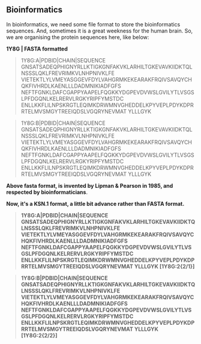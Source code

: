 ## Bioinformatics
In bioinformatics, we need some file format to store the bioinformatics sequences. And, sometimes it is a great weekness for the human brain.
So, we are organising the protein sequences here, like below:

<b>1Y8G | FASTA formatted </b>

>1Y8G:A|PDBID|CHAIN|SEQUENCE
GNSATSADEQPHIGNYRLLKTIGKGNFAKVKLARHILTGKEVAVKIIDKTQLNSSSLQKLFREVRIMKVLNHPNIVKLFE
VIETEKTLYLVMEYASGGEVFDYLVAHGRMKEKEARAKFRQIVSAVQYCHQKFIVHRDLKAENLLLDADMNIKIADFGFS
NEFTFGNKLDAFCGAPPYAAPELFQGKKYDGPEVDVWSLGVILYTLVSGSLPFDGQNLKELRERVLRGKYRIPFYMSTDC
ENLLKKFLILNPSKRGTLEQIMKDRWMNVGHEDDELKPYVEPLPDYKDPRRTELMVSMGYTREEIQDSLVGQRYNEVMAT
YLLLGYK

>1Y8G:B|PDBID|CHAIN|SEQUENCE
GNSATSADEQPHIGNYRLLKTIGKGNFAKVKLARHILTGKEVAVKIIDKTQLNSSSLQKLFREVRIMKVLNHPNIVKLFE
VIETEKTLYLVMEYASGGEVFDYLVAHGRMKEKEARAKFRQIVSAVQYCHQKFIVHRDLKAENLLLDADMNIKIADFGFS
NEFTFGNKLDAFCGAPPYAAPELFQGKKYDGPEVDVWSLGVILYTLVSGSLPFDGQNLKELRERVLRGKYRIPFYMSTDC
ENLLKKFLILNPSKRGTLEQIMKDRWMNVGHEDDELKPYVEPLPDYKDPRRTELMVSMGYTREEIQDSLVGQRYNEVMAT
YLLLGYK

<b>Above fasta format, is invented by Lipman & Pearson in 1985, and respected by bioinformaticians</b>.

<b>Now, it's a KSN.1 format, a little bit advance rather than FASTA format<b/>.

>1Y8G:A|PDBID|CHAIN|SEQUENCE
GNSATSADEQPHIGNYRLLKTIGKGNFAKVKLARHILTGKEVAVKIIDKTQLNSSSLQKLFREVRIMKVLNHPNIVKLFE
VIETEKTLYLVMEYASGGEVFDYLVAHGRMKEKEARAKFRQIVSAVQYCHQKFIVHRDLKAENLLLDADMNIKIADFGFS
NEFTFGNKLDAFCGAPPYAAPELFQGKKYDGPEVDVWSLGVILYTLVSGSLPFDGQNLKELRERVLRGKYRIPFYMSTDC
ENLLKKFLILNPSKRGTLEQIMKDRWMNVGHEDDELKPYVEPLPDYKDPRRTELMVSMGYTREEIQDSLVGQRYNEVMAT
YLLLGYK <b>[1Y8G:2{2/1}]</b>

>1Y8G:B|PDBID|CHAIN|SEQUENCE
GNSATSADEQPHIGNYRLLKTIGKGNFAKVKLARHILTGKEVAVKIIDKTQLNSSSLQKLFREVRIMKVLNHPNIVKLFE
VIETEKTLYLVMEYASGGEVFDYLVAHGRMKEKEARAKFRQIVSAVQYCHQKFIVHRDLKAENLLLDADMNIKIADFGFS
NEFTFGNKLDAFCGAPPYAAPELFQGKKYDGPEVDVWSLGVILYTLVSGSLPFDGQNLKELRERVLRGKYRIPFYMSTDC
ENLLKKFLILNPSKRGTLEQIMKDRWMNVGHEDDELKPYVEPLPDYKDPRRTELMVSMGYTREEIQDSLVGQRYNEVMAT
YLLLGYK <b>[1Y8G:2{2/2}]</b>
